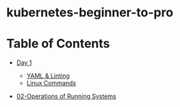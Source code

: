 # kubernetes-beginner-to-pro

# Table of Contents

- [Day 1](docs/)

  - [YAML & Linting](docs/yaml_and_linting.md)
  - [Linux Commands](docs/linux_commands.md)


- [02-Operations of Running Systems](docs/)
